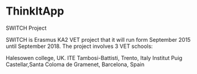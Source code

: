 # ThinkItApp
SWITCH Project

SWITCH is Erasmus KA2 VET project that it will run form September 2015 until September 2018. The project involves 3 VET schools:

Halesowen college, UK.
ITE Tambosi-Battisti, Trento, Italy
Institut Puig Castellar,Santa Coloma de Gramenet, Barcelona, Spain
